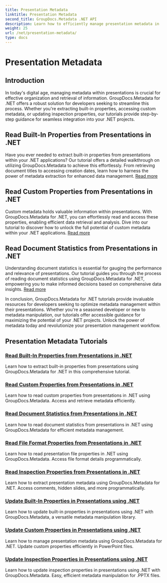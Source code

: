 ```yaml
---
title: Presentation Metadata
linktitle: Presentation Metadata
second_title: GroupDocs.Metadata .NET API
description: Learn how to efficiently manage presentation metadata in .NET using GroupDocs.Metadata tutorials. Access built-in and custom properties with ease.
weight: 25
url: /net/presentation-metadata/
type: docs
---
```

# Presentation Metadata

## Introduction

In today's digital age, managing metadata within presentations is crucial for effective organization and retrieval of information. GroupDocs.Metadata for .NET offers a robust solution for developers seeking to streamline this process. Whether you're extracting built-in properties, accessing custom metadata, or updating inspection properties, our tutorials provide step-by-step guidance for seamless integration into your .NET projects.

## Read Built-In Properties from Presentations in .NET

Have you ever needed to extract built-in properties from presentations within your .NET applications? Our tutorial offers a detailed walkthrough on utilizing GroupDocs.Metadata to achieve this effortlessly. From retrieving document titles to accessing creation dates, learn how to harness the power of metadata extraction for enhanced data management. [Read more](./read-built-in-properties-presentations/)

## Read Custom Properties from Presentations in .NET

Custom metadata holds valuable information within presentations. With GroupDocs.Metadata for .NET, you can effortlessly read and access these properties, enabling efficient data retrieval and analysis. Dive into our tutorial to discover how to unlock the full potential of custom metadata within your .NET applications. [Read more](./read-custom-properties-presentations/)

## Read Document Statistics from Presentations in .NET

Understanding document statistics is essential for gauging the performance and relevance of presentations. Our tutorial guides you through the process of reading document statistics using GroupDocs.Metadata for .NET, empowering you to make informed decisions based on comprehensive data insights. [Read more](./read-document-statistics-presentations/)

In conclusion, GroupDocs.Metadata for .NET tutorials provide invaluable resources for developers seeking to optimize metadata management within their presentations. Whether you're a seasoned developer or new to metadata manipulation, our tutorials offer accessible guidance for maximizing the potential of your .NET projects. Unlock the power of metadata today and revolutionize your presentation management workflow.

## Presentation Metadata Tutorials
### [Read Built-In Properties from Presentations in .NET](./read-built-in-properties-presentations/)
Learn how to extract built-in properties from presentations using GroupDocs.Metadata for .NET in this comprehensive tutorial.
### [Read Custom Properties from Presentations in .NET](./read-custom-properties-presentations/)
Learn how to read custom properties from presentations in .NET using GroupDocs.Metadata. Access and retrieve metadata efficiently.
### [Read Document Statistics from Presentations in .NET](./read-document-statistics-presentations/)
Learn how to read document statistics from presentations in .NET using GroupDocs.Metadata for efficient metadata management.
### [Read File Format Properties from Presentations in .NET](./read-file-format-properties-presentations/)
Learn how to read presentation file properties in .NET using GroupDocs.Metadata. Access file format details programmatically.
### [Read Inspection Properties from Presentations in .NET](./read-inspection-properties-presentations/)
Learn how to extract presentation metadata using GroupDocs.Metadata for .NET. Access comments, hidden slides, and more programmatically.
### [Update Built-In Properties in Presentations using .NET](./update-built-in-properties-presentations/)
Learn how to update built-in properties in presentations using .NET with GroupDocs.Metadata, a versatile metadata manipulation library.
### [Update Custom Properties in Presentations using .NET](./update-custom-properties-presentations/)
Learn how to manage presentation metadata using GroupDocs.Metadata for .NET. Update custom properties efficiently in PowerPoint files.
### [Update Inspection Properties in Presentations using .NET](./update-inspection-properties-presentations/)
Learn how to update inspection properties in presentations using .NET with GroupDocs.Metadata. Easy, efficient metadata manipulation for .PPTX files.